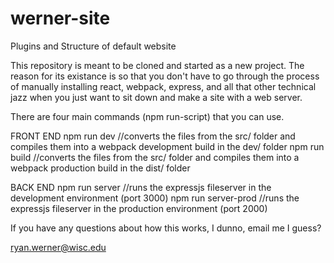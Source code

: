 # werner-site
Plugins and Structure of default website

This repository is meant to be cloned and started as a new project. The reason for its existance is so that you don't have to go through the process of manually installing react, webpack, express, and all that other technical jazz when you just want to sit down and make a site with a web server.

There are four main commands (npm run-script) that you can use.
  
  FRONT END
  npm run dev //converts the files from the src/ folder and compiles them into a webpack development build in the dev/ folder
  npm run build //converts the files from the src/ folder and compiles them into a webpack production build in the dist/ folder
  
  BACK END
  npm run server //runs the expressjs fileserver in the development environment (port 3000)
  npm run server-prod //runs the expressjs fileserver in the production environment (port 2000)
  
If you have any questions about how this works, I dunno, email me I guess? 

ryan.werner@wisc.edu

